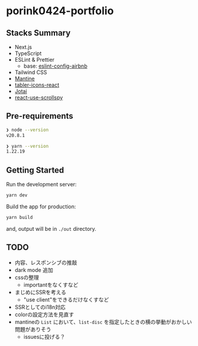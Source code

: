 # porink0424-portfolio

## Stacks Summary

- Next.js
- TypeScript
- ESLint & Prettier
  - base: [eslint-config-airbnb](https://www.npmjs.com/package/eslint-config-airbnb)
- Tailwind CSS
- [Mantine](https://mantine.dev/)
- [tabler-icons-react](https://tabler-icons-react.vercel.app/)
- [Jotai](https://jotai.org/)
- [react-use-scrollspy](https://github.com/Purii/react-use-scrollspy)

## Pre-requirements

```bash
❯ node --version
v20.8.1

❯ yarn --version
1.22.19
```

## Getting Started

Run the development server:

```bash
yarn dev
```

Build the app for production:

```bash
yarn build
```

and, output will be in `./out` directory.

## TODO

- 内容、レスポンシブの推敲
- dark mode 追加
- cssの整理
  - importantをなくすなど
- まじめにSSRを考える
  - "use client"をできるだけなくすなど
- SSRとしてのi18n対応
- colorの設定方法を見直す
- mantineの `List` において、`list-disc` を指定したときの横の挙動がおかしい問題がありそう
  - issuesに投げる？
